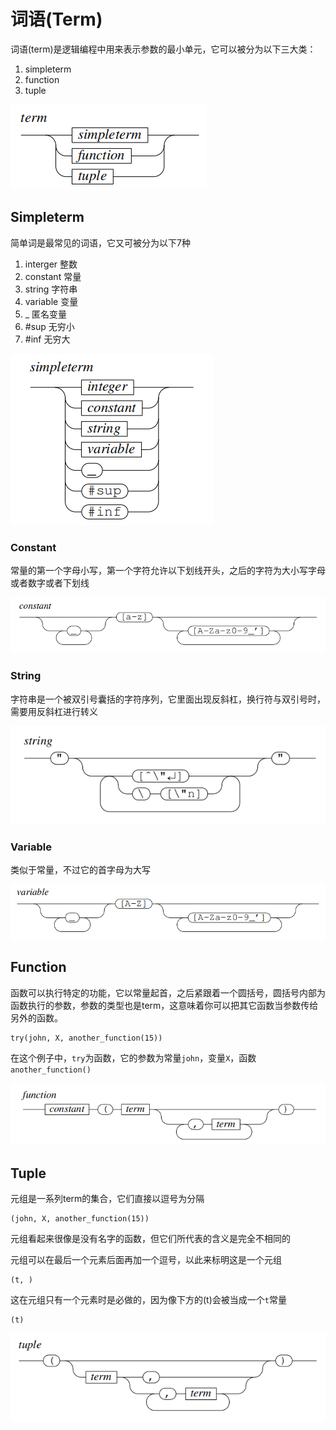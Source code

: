 # 词语(Term)

词语(term)是逻辑编程中用来表示参数的最小单元，它可以被分为以下三大类：

1. simpleterm
2. function
3. tuple

![](<../.gitbook/assets/image (3).png>)

## Simpleterm

简单词是最常见的词语，它又可被分为以下7种

1. interger 整数
2. constant 常量
3. string 字符串
4. variable 变量
5. \_ 匿名变量
6. \#sup 无穷小
7. \#inf 无穷大

![](<../.gitbook/assets/image (4).png>)

### Constant

常量的第一个字母小写，第一个字符允许以下划线开头，之后的字符为大小写字母或者数字或者下划线

![](<../.gitbook/assets/image (1) (1).png>)

### String

字符串是一个被双引号囊括的字符序列，它里面出现反斜杠，换行符与双引号时，需要用反斜杠进行转义

![](../.gitbook/assets/image.png)

### Variable

类似于常量，不过它的首字母为大写

![](<../.gitbook/assets/image (2) (1).png>)

## Function

函数可以执行特定的功能，它以常量起首，之后紧跟着一个圆括号，圆括号内部为函数执行的参数，参数的类型也是term，这意味着你可以把其它函数当参数传给另外的函数。

```
try(john, X, another_function(15))
```

在这个例子中，`try`为函数，它的参数为常量`john`，变量`X`，函数`another_function()`

![](<../.gitbook/assets/image (1).png>)

## Tuple

元组是一系列term的集合，它们直接以逗号为分隔

```
(john, X, another_function(15))
```

元组看起来很像是没有名字的函数，但它们所代表的含义是完全不相同的

元组可以在最后一个元素后面再加一个逗号，以此来标明这是一个元组

```
(t, )
```

这在元组只有一个元素时是必做的，因为像下方的(t)会被当成一个`t`常量

```
(t)
```

![](<../.gitbook/assets/image (2).png>)
